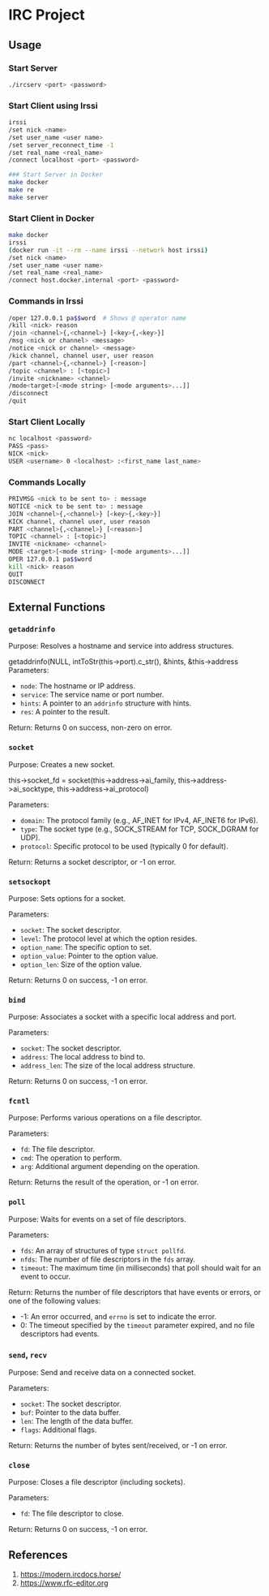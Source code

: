 # IRC Project

## Usage

### Start Server
```bash
./ircserv <port> <password>
```
### Start Client using Irssi
```bash
irssi
/set nick <name>
/set user_name <user name>
/set server_reconnect_time -1
/set real_name <real_name>
/connect localhost <port> <password>

### Start Server in Docker
make docker
make re
make server
```
### Start Client in Docker
```bash
make docker
irssi
(docker run -it --rm --name irssi --network host irssi)
/set nick <name>
/set user_name <user name>
/set real_name <real_name>
/connect host.docker.internal <port> <password>
```
### Commands in Irssi
```bash
/oper 127.0.0.1 pa$$word  # Shows @ operator name
/kill <nick> reason
/join <channel>{,<channel>} [<key>{,<key>}]
/msg <nick or channel> <message>
/notice <nick or channel> <message>
/kick channel, channel user, user reason
/part <channel>{,<channel>} [<reason>]
/topic <channel> : [<topic>]
/invite <nickname> <channel>
/mode<target>[<mode string> [<mode arguments>...]]
/disconnect
/quit
```
### Start Client Locally
```bash
nc localhost <password>
PASS <pass>
NICK <nick>
USER <username> 0 <localhost> :<first_name last_name>
```
### Commands Locally
```bash
PRIVMSG <nick to be sent to> : message
NOTICE <nick to be sent to> : message
JOIN <channel>{,<channel>} [<key>{,<key>}]
KICK channel, channel user, user reason
PART <channel>{,<channel>} [<reason>]
TOPIC <channel> : [<topic>]
INVITE <nickname> <channel>
MODE <target>[<mode string> [<mode arguments>...]]
OPER 127.0.0.1 pa$$word
kill <nick> reason
QUIT
DISCONNECT

```
## External Functions

### `getaddrinfo`

Purpose: Resolves a hostname and service into address structures.

getaddrinfo(NULL, intToStr(this->port).c_str(), &hints, &this->address
Parameters:

- `node`: The hostname or IP address.
- `service`: The service name or port number.
- `hints`: A pointer to an `addrinfo` structure with hints.
- `res`: A pointer to the result.

Return: Returns 0 on success, non-zero on error.

### `socket`

Purpose: Creates a new socket.

this->socket_fd = socket(this->address->ai_family, this->address->ai_socktype, this->address->ai_protocol)

Parameters:
- `domain`: The protocol family (e.g., AF_INET for IPv4, AF_INET6 for IPv6).
- `type`: The socket type (e.g., SOCK_STREAM for TCP, SOCK_DGRAM for UDP).
- `protocol`: Specific protocol to be used (typically 0 for default).

Return: Returns a socket descriptor, or -1 on error.

### `setsockopt`

Purpose: Sets options for a socket.

Parameters:
- `socket`: The socket descriptor.
- `level`: The protocol level at which the option resides.
- `option_name`: The specific option to set.
- `option_value`: Pointer to the option value.
- `option_len`: Size of the option value.

Return: Returns 0 on success, -1 on error.

### `bind`

Purpose: Associates a socket with a specific local address and port.

Parameters:
- `socket`: The socket descriptor.
- `address`: The local address to bind to.
- `address_len`: The size of the local address structure.

Return: Returns 0 on success, -1 on error.

### `fcntl`

Purpose: Performs various operations on a file descriptor.

Parameters:
- `fd`: The file descriptor.
- `cmd`: The operation to perform.
- `arg`: Additional argument depending on the operation.

Return: Returns the result of the operation, or -1 on error.

### `poll`

Purpose: Waits for events on a set of file descriptors.

Parameters:
- `fds`: An array of structures of type `struct pollfd`.
- `nfds`: The number of file descriptors in the `fds` array.
- `timeout`: The maximum time (in milliseconds) that poll should wait for an event to occur.

Return: Returns the number of file descriptors that have events or errors, or one of the following values:
- -1: An error occurred, and `errno` is set to indicate the error.
- 0: The timeout specified by the `timeout` parameter expired, and no file descriptors had events.

### `send`, `recv`

Purpose: Send and receive data on a connected socket.

Parameters:
- `socket`: The socket descriptor.
- `buf`: Pointer to the data buffer.
- `len`: The length of the data buffer.
- `flags`: Additional flags.

Return: Returns the number of bytes sent/received, or -1 on error.

### `close`

Purpose: Closes a file descriptor (including sockets).

Parameters:
- `fd`: The file descriptor to close.

Return: Returns 0 on success, -1 on error.

## References

1. https://modern.ircdocs.horse/
2. https://www.rfc-editor.org
